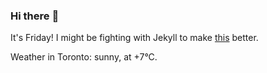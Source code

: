 ### Hi there :wave:

It's Friday! I might be fighting with Jekyll to make [this](https://swissclubto.github.io) better.

Weather in Toronto: sunny, at +7°C.
